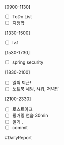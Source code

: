 [0900-1130]
- [ ] ToDo List 
- [ ] 지정학

[1330-1500]
- [ ] lv.1

[1530-1730]
- [ ] spring security 

[1830-2100]
- [ ] 일찍 퇴근! 
- [ ] 노트북 세팅, 샤워, 저녁밥

[2100-2330]
- [ ] 로스트아크 
- [ ] 핑거링 연습 30min
- [ ] 일기
	.
- [ ] commit

#DailyReport 
